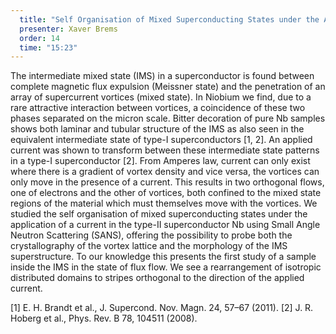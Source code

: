 ```yaml
---
  title: "Self Organisation of Mixed Superconducting States under the Application of a Current"
  presenter: Xaver Brems
  order: 14
  time: "15:23"
---
```

The intermediate mixed state (IMS) in a superconductor is found between 
complete magnetic flux expulsion (Meissner state) and the penetration of 
an array of supercurrent vortices (mixed state). In Niobium we find, due 
to a rare attractive interaction between vortices, a coincidence of 
these two phases separated on the micron scale. Bitter decoration of 
pure Nb samples shows both laminar and tubular structure of the IMS as 
also seen in the equivalent intermediate state of type-I superconductors 
[1, 2]. An applied current was shown to transform between these 
intermediate state patterns in a type-I superconductor [2]. From Amperes 
law, current can only exist where there is a gradient of vortex density 
and vice versa, the vortices can only move in the presence of a current. 
This results in two orthogonal flows, one of electrons and the other of 
vortices, both confined to the mixed state regions of the material which 
must themselves move with the vortices. We studied the self organisation 
of mixed superconducting states under the application of a current in 
the type-II superconductor Nb using Small Angle Neutron Scattering 
(SANS), offering the possibility to probe both the crystallography of 
the vortex lattice and the morphology of the IMS superstructure. To our 
knowledge this presents the first study of a sample inside the IMS in 
the state of flux flow. We see a rearrangement of isotropic distributed 
domains to stripes orthogonal to the direction of the applied current. 

[1] E. H. Brandt et al., J. Supercond. Nov. Magn. 24, 57–67 (2011). 
[2] J. R. Hoberg et al., Phys. Rev. B 78, 104511 (2008). 
